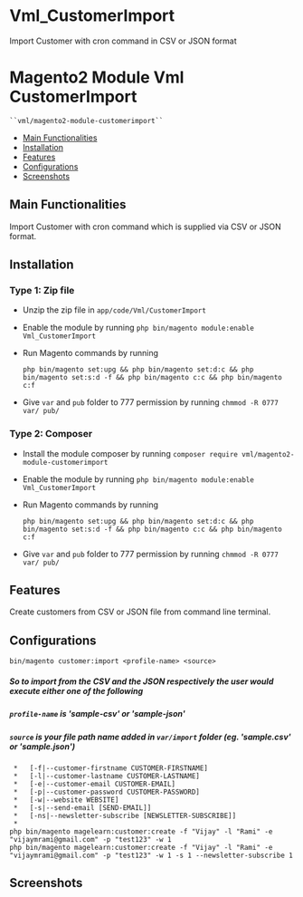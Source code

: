 # Vml_CustomerImport
Import Customer with cron command in CSV or JSON format

# Magento2 Module Vml CustomerImport

    ``vml/magento2-module-customerimport``

 - [Main Functionalities](#main-functionalities)
 - [Installation](#installation)
 - [Features](#features)
 - [Configurations](#configurations)
 - [Screenshots](#screenshots)


## Main Functionalities
Import Customer with cron command which is supplied via CSV or JSON format.

## Installation
### Type 1: Zip file

 - Unzip the zip file in `app/code/Vml/CustomerImport`
 - Enable the module by running `php bin/magento module:enable Vml_CustomerImport`
 - Run Magento commands by running

   `php bin/magento set:upg && php bin/magento set:d:c && php bin/magento set:s:d -f && php bin/magento c:c && php bin/magento c:f`
 - Give `var` and `pub` folder to 777 permission by running `chmmod -R 0777 var/ pub/`

### Type 2: Composer

 - Install the module composer by running `composer require vml/magento2-module-customerimport`
 - Enable the module by running `php bin/magento module:enable Vml_CustomerImport`
 - Run Magento commands by running

   `php bin/magento set:upg && php bin/magento set:d:c && php bin/magento set:s:d -f && php bin/magento c:c && php bin/magento c:f`
 - Give `var` and `pub` folder to 777 permission by running `chmmod -R 0777 var/ pub/`


## Features

Create customers from CSV or JSON file from command line terminal.

## Configurations

`bin/magento customer:import <profile-name> <source>`

##### So to import from the CSV and the JSON respectively the user would execute either one of the following

##### `profile-name` is 'sample-csv' or 'sample-json'

##### `source` is your file path name added in `var/import` folder (eg. 'sample.csv' or 'sample.json')

     *   [-f|--customer-firstname CUSTOMER-FIRSTNAME]
     *   [-l|--customer-lastname CUSTOMER-LASTNAME]
     *   [-e|--customer-email CUSTOMER-EMAIL]
     *   [-p|--customer-password CUSTOMER-PASSWORD]
     *   [-w|--website WEBSITE]
     *   [-s|--send-email [SEND-EMAIL]]
     *   [-ns|--newsletter-subscribe [NEWSLETTER-SUBSCRIBE]]
     *
    php bin/magento magelearn:customer:create -f "Vijay" -l "Rami" -e "vijaymrami@gmail.com" -p "test123" -w 1
    php bin/magento magelearn:customer:create -f "Vijay" -l "Rami" -e "vijaymrami@gmail.com" -p "test123" -w 1 -s 1 --newsletter-subscribe 1


## Screenshots

